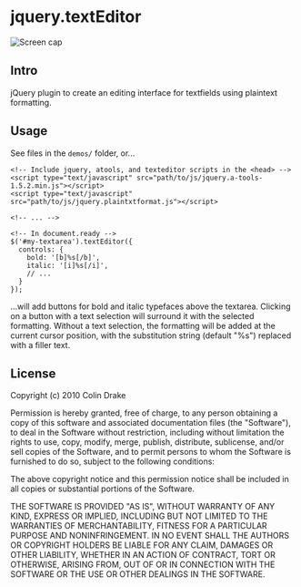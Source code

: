 jquery.textEditor
=================

![Screen cap](http://github.com/cfdrake/jquery-textEditor/raw/master/screenie.png "Screenshot")

Intro
-----

jQuery plugin to create an editing interface for textfields using plaintext formatting.

Usage
-----

See files in the `demos/` folder, or...

    <!-- Include jquery, atools, and texteditor scripts in the <head> -->
    <script type="text/javascript" src="path/to/js/jquery.a-tools-1.5.2.min.js"></script>
    <script type="text/javascript" src="path/to/js/jquery.plaintxtformat.js"></script>

    <!-- ... -->

    <!-- In document.ready -->
    $('#my-textarea').textEditor({
      controls: {
        bold: '[b]%s[/b]',
        italic: '[i]%s[/i]',
        // ...
      }
    });

...will add buttons for bold and italic typefaces above the textarea. Clicking on a button with a text selection will surround it with the selected formatting. Without a text selection, the formatting will be added at the current cursor position, with the substitution string (default "%s") replaced with a filler text.

License
-------

Copyright (c) 2010 Colin Drake

 Permission is hereby granted, free of charge, to any person obtaining a copy
 of this software and associated documentation files (the "Software"), to deal
 in the Software without restriction, including without limitation the rights
 to use, copy, modify, merge, publish, distribute, sublicense, and/or sell
 copies of the Software, and to permit persons to whom the Software is
 furnished to do so, subject to the following conditions:

 The above copyright notice and this permission notice shall be included in
 all copies or substantial portions of the Software.

 THE SOFTWARE IS PROVIDED "AS IS", WITHOUT WARRANTY OF ANY KIND, EXPRESS OR
 IMPLIED, INCLUDING BUT NOT LIMITED TO THE WARRANTIES OF MERCHANTABILITY,
 FITNESS FOR A PARTICULAR PURPOSE AND NONINFRINGEMENT. IN NO EVENT SHALL THE
 AUTHORS OR COPYRIGHT HOLDERS BE LIABLE FOR ANY CLAIM, DAMAGES OR OTHER
 LIABILITY, WHETHER IN AN ACTION OF CONTRACT, TORT OR OTHERWISE, ARISING FROM,
 OUT OF OR IN CONNECTION WITH THE SOFTWARE OR THE USE OR OTHER DEALINGS IN
 THE SOFTWARE.

